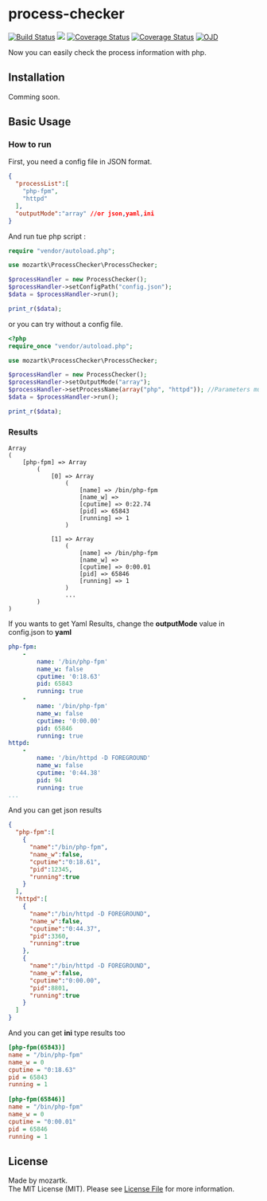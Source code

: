 # process-checker
<p align="left">
<a href="https://travis-ci.org/mozartk/process-checker?branch=master"><img src="https://travis-ci.org/mozartk/process-checker.svg?branch=master" alt="Build Status"></a>
<a href='https://opensource.org/licenses/MIT'><img src="https://img.shields.io/travis/php-v/mozartk/process-checker.svg"></a>
<a href='https://coveralls.io/github/mozartk/process-checker?branch=master'><img src='https://coveralls.io/repos/github/mozartk/process-checker/badge.svg?branch=master' alt='Coverage Status' /></a>
<a href='https://opensource.org/licenses/MIT'><img src='https://img.shields.io/badge/License-MIT-green.svg' alt='Coverage Status' /></a>
<a href='OJDDEV.md'><img src="https://img.shields.io/badge/OJD-mozartk-green.svg" alt="OJD" title="WE ARE OJD"></a>
</p>
  
Now you can easily check the process information with php.  

## Installation
Comming soon.
  
## Basic Usage
### How to run
First, you need a config file in JSON format.  
```json  
{  
  "processList":[  
    "php-fpm",
    "httpd"
  ],
  "outputMode":"array" //or json,yaml,ini
}
```  
  
  
And run tue php script : 
```php
require "vendor/autoload.php";

use mozartk\ProcessChecker\ProcessChecker;

$processHandler = new ProcessChecker();
$processHandler->setConfigPath("config.json");
$data = $processHandler->run();

print_r($data); 
```  

or you can try without a config file.
```php
<?php
require_once "vendor/autoload.php";

use mozartk\ProcessChecker\ProcessChecker;

$processHandler = new ProcessChecker();
$processHandler->setOutputMode("array");
$processHandler->setProcessName(array("php", "httpd")); //Parameters must be an array.
$data = $processHandler->run();

print_r($data);

```

### Results
```
Array
(
    [php-fpm] => Array
        (
            [0] => Array
                (
                    [name] => /bin/php-fpm
                    [name_w] =>
                    [cputime] => 0:22.74
                    [pid] => 65843
                    [running] => 1
                )

            [1] => Array
                (
                    [name] => /bin/php-fpm
                    [name_w] =>
                    [cputime] => 0:00.01
                    [pid] => 65846
                    [running] => 1
                )
                ...
        )
)

```
  
If you wants to get Yaml Results, change the **outputMode** value in config.json to **yaml**
```yaml  
php-fpm:
    -
        name: '/bin/php-fpm'
        name_w: false
        cputime: '0:18.63'
        pid: 65843
        running: true
    -
        name: '/bin/php-fpm'
        name_w: false
        cputime: '0:00.00'
        pid: 65846
        running: true
httpd:
    -
        name: '/bin/httpd -D FOREGROUND'
        name_w: false
        cputime: '0:44.38'
        pid: 94
        running: true
...
```  
  
  
And you can get json results  
```json  
{  
  "php-fpm":[  
    {  
      "name":"/bin/php-fpm",
      "name_w":false,
      "cputime":"0:18.61",
      "pid":12345,
      "running":true
    }
  ],
  "httpd":[  
    {  
      "name":"/bin/httpd -D FOREGROUND",
      "name_w":false,
      "cputime":"0:44.37",
      "pid":3360,
      "running":true
    },
    {  
      "name":"/bin/httpd -D FOREGROUND",
      "name_w":false,
      "cputime":"0:00.00",
      "pid":8801,
      "running":true
    }
  ]
}
```

And you can get **ini** type results too
```ini  
[php-fpm(65843)]  
name = "/bin/php-fpm"  
name_w = 0  
cputime = "0:18.63"  
pid = 65843  
running = 1  
  
[php-fpm(65846)]  
name = "/bin/php-fpm"  
name_w = 0  
cputime = "0:00.01"  
pid = 65846  
running = 1   
```    

## License
Made by mozartk.  
The MIT License (MIT). Please see [License File](LICENSE.md) for more information.